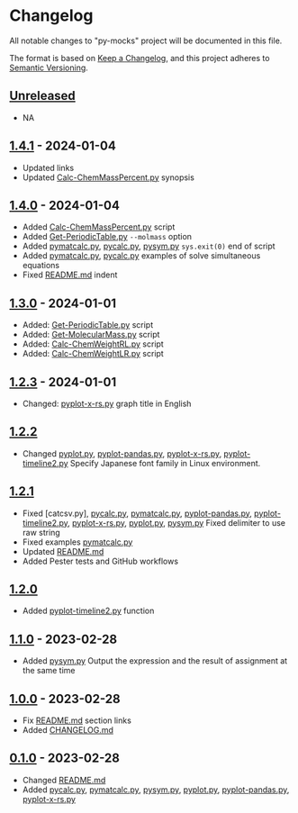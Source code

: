 # Changelog

All notable changes to "py-mocks" project will be documented in this file.

The format is based on [Keep a Changelog](https://keepachangelog.com/en/1.0.0/),
and this project adheres to [Semantic Versioning](https://semver.org/spec/v2.0.0.html).

## [Unreleased]

- NA

## [1.4.1] - 2024-01-04

- Updated links
- Updated [Calc-ChemMassPercent.py] synopsis

## [1.4.0] - 2024-01-04

- Added [Calc-ChemMassPercent.py] script
- Added [Get-PeriodicTable.py] `--molmass` option
- Added [pymatcalc.py], [pycalc.py], [pysym.py] `sys.exit(0)` end of script
- Added [pymatcalc.py], [pycalc.py] examples of solve simultaneous equations
- Fixed [README.md] indent

## [1.3.0] - 2024-01-01

- Added: [Get-PeriodicTable.py] script
- Added: [Get-MolecularMass.py] script
- Added: [Calc-ChemWeightRL.py] script
- Added: [Calc-ChemWeightLR.py] script

## [1.2.3] - 2024-01-01

- Changed: [pyplot-x-rs.py] graph title in English

## [1.2.2]

- Changed [pyplot.py], [pyplot-pandas.py], [pyplot-x-rs.py], [pyplot-timeline2.py] Specify Japanese font family in Linux environment.


## [1.2.1]

- Fixed [catcsv.py], [pycalc.py], [pymatcalc.py], [pyplot-pandas.py], [pyplot-timeline2.py], [pyplot-x-rs.py], [pyplot.py], [pysym.py] Fixed delimiter to use raw string
- Fixed examples [pymatcalc.py] 
- Updated [README.md]
- Added Pester tests and GitHub workflows


## [1.2.0]

- Added [pyplot-timeline2.py] function

## [1.1.0] - 2023-02-28

- Added [pysym.py] Output the expression and the result of assignment at the same time

## [1.0.0] - 2023-02-28

- Fix [README.md] section links
- Added [CHANGELOG.md]


## [0.1.0] - 2023-02-28

- Changed [README.md]
- Added [pycalc.py], [pymatcalc.py], [pysym.py], [pyplot.py], [pyplot-pandas.py], [pyplot-x-rs.py]


[pycalc.py]: src/pycalc.py
[pymatcalc.py]: src/pymatcalc.py
[pysym.py]: src/pysym.py
[pyplot.py]: src/pyplot.py
[pyplot-pandas.py]: src/pyplot-pandas.py
[pyplot-x-rs.py]: src/pyplot-x-rs.py
[pyplot-timeline2.py]: src/pyplot-timeline2.py

[README.md]: blob/main/README.md
[CHANGELOG.md]: blob/main/CHANGELOG.md

[Get-PeriodicTable.py]: src/Get-PeriodicTable.py
[Get-MolecularMass.py]: src/Get-MolecularMass.py
[Calc-ChemWeightRL.py]: src/Calc-ChemWeightRL.py
[Calc-ChemWeightLR.py]: src/Calc-ChemWeightLR.py

[Calc-ChemMassPercent.py]: src/Calc-ChemMassPercent.py

[unreleased]: https://github.com/btklab/py-mocks/compare/1.4.1..HEAD
[1.4.1]: https://github.com/btklab/py-mocks/releases/tag/1.4.1
[1.4.0]: https://github.com/btklab/py-mocks/releases/tag/1.4.0
[1.3.0]: https://github.com/btklab/py-mocks/releases/tag/1.3.0
[1.2.3]: https://github.com/btklab/py-mocks/releases/tag/1.2.3
[1.2.2]: https://github.com/btklab/py-mocks/releases/tag/1.2.1
[1.2.1]: https://github.com/btklab/py-mocks/releases/tag/1.2.1
[1.2.0]: https://github.com/btklab/py-mocks/releases/tag/1.2.0
[1.1.0]: https://github.com/btklab/py-mocks/releases/tag/1.1.0
[1.0.0]: https://github.com/btklab/py-mocks/releases/tag/1.0.0
[0.1.0]: https://github.com/btklab/py-mocks/releases/tag/0.1.0

